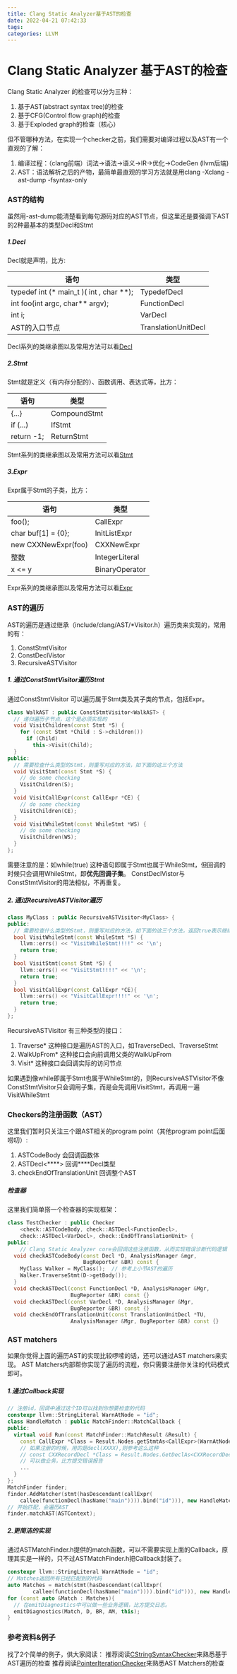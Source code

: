 ```yaml
---
title: Clang Static Analyzer基于AST的检查
date: 2022-04-21 07:42:33
tags:
categories: LLVM
---
```

# Clang Static Analyzer 基于AST的检查
Clang Static Analyzer 的检查可以分为三种：
1. 基于AST(abstract syntax tree)的检查
2. 基于CFG(Control flow graph)的检查
3. 基于Exploded graph的检查（核心）

但不管哪种方法，在实现一个checker之前，我们需要对编译过程以及AST有一个直观的了解：
1. 编译过程：（clang前端）词法->语法->语义->IR->优化->CodeGen (llvm后端)
2. AST：语法解析之后的产物，最简单最直观的学习方法就是用clang -Xclang -ast-dump -fsyntax-only

### AST的结构
虽然用-ast-dump能清楚看到每句源码对应的AST节点，但这里还是要强调下AST的2种最基本的类型Decl和Stmt

##### 1.Decl
Decl就是声明，比方:

|语句|类型|
|---|---|
|typedef int (\* main_t )( int , char \*\*); | TypedefDecl|
|int foo(int argc, char\*\* argv); | FunctionDecl |
|int i; | VarDecl|
|AST的入口节点 |TranslationUnitDecl|

Decl系列的类继承图以及常用方法可以看[Decl](https://clang.llvm.org/doxygen/classclang_1_1Decl.html)

##### 2.Stmt
Stmt就是定义（有内存分配的）、函数调用、表达式等，比方：

|语句|类型|
|---|---|
|{...}| CompoundStmt|
|if (...)|IfStmt|
|return -1;|ReturnStmt|

Stmt系列的类继承图以及常用方法可以看[Stmt](https://clang.llvm.org/doxygen/classclang_1_1Stmt.html)

##### 3.Expr
Expr属于Stmt的子类，比方：

|语句|类型|
|---|---|
|foo();|CallExpr|
|char buf[1] = {0};|InitListExpr|
|new CXXNewExpr(foo)|CXXNewExpr|
|整数|IntegerLiteral|
|x <= y|BinaryOperator|

Expr系列的类继承图以及常用方法可以看[Expr](https://clang.llvm.org/doxygen/classclang_1_1Expr.html)

### AST的遍历
AST的遍历是通过继承（include/clang/AST/*Visitor.h）遍历类来实现的，常用的有：
1. ConstStmtVisitor
2. ConstDeclVistor
3. RecursiveASTVisitor

##### 1. 通过ConstStmtVisitor遍历Stmt
通过ConstStmtVisitor 可以遍历属于Stmt类及其子类的节点，包括Expr。
```c++
class WalkAST : public ConstStmtVisitor<WalkAST> {
  // 递归遍历子节点，这个是必须实现的
  void VisitChildren(const Stmt *S) {
    for (const Stmt *Child : S->children())
      if (Child)
        this->Visit(Child);
  }
public:
  // 需要检查什么类型的Stmt，则重写对应的方法，如下面的这三个方法
  void VisitStmt(const Stmt *S) { 
    // do some checking
    VisitChildren(S); 
  }
  void VisitCallExpr(const CallExpr *CE) {
    // do some checking 
    VisitChildren(CE);
  }
  void VisitWhileStmt(const WhileStmt *WS) { 
    // do some checking 
    VisitChildren(WS);
  }
};
```
需要注意的是：如while(true) 这种语句即属于Stmt也属于WhileStmt，但回调的时候只会调用WhileStmt，即**优先回调子集**。
ConstDeclVistor与ConstStmtVisitor的用法相似，不再重复。

##### 2. 通过RecursiveASTVisitor遍历
```c++
class MyClass : public RecursiveASTVisitor<MyClass> {
public:
  // 需要检查什么类型的Stmt，则重写对应的方法，如下面的这三个方法，返回true表示继续遍历。
  bool VisitWhileStmt(const WhileStmt *S) {
    llvm::errs() << "VisitWhileStmt!!!!" << '\n';
    return true;
  }
  bool VisitStmt(const Stmt *S) {
    llvm::errs() << "VisitStmt!!!!" << '\n';
    return true;
  }
  bool VisitCallExpr(const CallExpr *CE){
    llvm::errs() << "VisitCallExpr!!!!" << '\n';
    return true;
  }
};
```
RecursiveASTVisitor 有三种类型的接口：
1. Traverse* 这种接口是遍历AST的入口，如TraverseDecl、TraverseStmt
2. WalkUpFrom* 这种接口会向前调用父类的WalkUpFrom
3. Visit* 这种接口会回调实际的访问节点

如果遇到像while即属于Stmt也属于WhileStmt的，则RecursiveASTVisitor不像ConstStmtVisitor只会调用子集，而是会先调用VisitStmt，再调用一遍VisitWhileStmt

### Checkers的注册函数（AST）
这里我们暂时只关注三个跟AST相关的program point（其他program point后面唠叨）:
1. ASTCodeBody               会回调函数体
2. ASTDecl<\*\*\*\*>         回调\*\*\*\*Decl类型
3. checkEndOfTranslationUnit 回调整个AST

##### 检查器
这里我们简单搭一个检查器的实现框架：
```c++
class TestChecker : public Checker
    <check::ASTCodeBody, check::ASTDecl<FunctionDecl>, 
    check::ASTDecl<VarDecl>, check::EndOfTranslationUnit> {
public:
    // Clang Static Analyzer core会回调这些注册函数，从而实现错误诊断代码逻辑
  void checkASTCodeBody(const Decl *D, AnalysisManager &mgr,
                        BugReporter &BR) const {
    MyClass Walker = MyClass();  // 参考上小节AST的遍历
    Walker.TraverseStmt(D->getBody());
  }
  void checkASTDecl(const FunctionDecl *D, AnalysisManager &Mgr,
                    BugReporter &BR) const {}
  void checkASTDecl(const VarDecl *D, AnalysisManager &Mgr,
                    BugReporter &BR) const {}
  void checkEndOfTranslationUnit(const TranslationUnitDecl *TU,
                    AnalysisManager &Mgr, BugReporter &BR) const {}
```

### AST matchers
如果你觉得上面的遍历AST的实现比较啰嗦的话，还可以通过AST matchers来实现。
AST Matchers内部帮你实现了遍历的流程，你只需要注册你关注的代码模式即可。

##### 1.通过Callback实现
```c++
// 注册id，回调中通过这个ID可以找到你想要检查的代码
constexpr llvm::StringLiteral WarnAtNode = "id";
class HandleMatch : public MatchFinder::MatchCallback {
public:
  virtual void Run(const MatchFinder::MatchResult &Result) {
    const CallExpr *Class = Result.Nodes.getStmtAs<CallExpr>(WarnAtNode);    
    // 如果注册的时候，用的是decl(XXXX),则参考这么这种
    // const CXXRecordDecl *Class = Result.Nodes.GetDeclAs<CXXRecordDecl>(WarnAtNode);
    // 可以做业务，比方提交错误报告
    ...
  }
};
MatchFinder finder;
finder.AddMatcher(stmt(hasDescendant(callExpr(
    callee(functionDecl(hasName("main")))).bind("id"))), new HandleMatch);
// 开始匹配，会遍历AST
finder.matchAST(ASTContext);
```
##### 2.更简洁的实现
通过ASTMatchFinder.h提供的match函数，可以不需要实现上面的Callback，原理其实是一样的，只不过ASTMatchFinder.h把Callback封装了。
```c++
constexpr llvm::StringLiteral WarnAtNode = "id";
// Matches返回所有已经匹配到的代码
auto Matches = match(stmt(hasDescendant(callExpr(
        callee(functionDecl(hasName("main")))).bind("id"))), new HandleMatch);
for (const auto &Match : Matches){
  // 在emitDiagnostics中可以做一些业务逻辑，比方提交日志。
  emitDiagnostics(Match, D, BR, AM, this);
}
```


### 参考资料&例子
找了2个简单的例子，供大家阅读：
推荐阅读[CStringSyntaxChecker](https://code.woboq.org/llvm/clang/lib/StaticAnalyzer/Checkers/CStringSyntaxChecker.cpp.html)来熟悉基于AST遍历的检查
推荐阅读[PointerIterationChecker](https://code.woboq.org/llvm/clang/lib/StaticAnalyzer/Checkers/PointerIterationChecker.cpp.html)来熟悉AST Matchers的检查

